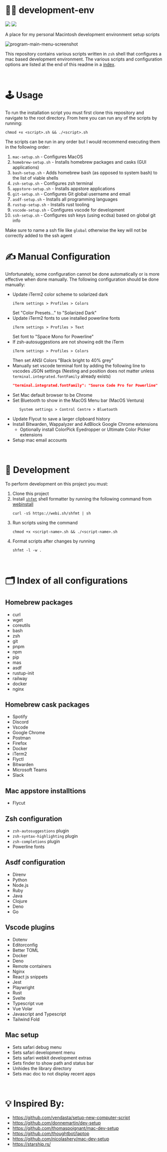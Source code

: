 # 👨‍💻 development-env
![](https://img.shields.io/github/license/Hiccup246/development-env)
![](https://img.shields.io/github/languages/code-size/Hiccup246/development-env)

A place for my personal Macintosh development environment setup scripts

![program-main-menu-screenshot](https://raw.githubusercontent.com/Hiccup246/development-env/main/program-main-menu-screenshot.webp)


This repository contains various scripts written in `zsh` shell that configures a mac based development environment. The various scripts and configuration options are listed at the end of this readme in a [index](#%EF%B8%8F-index-of-all-configurations).

<br>

# 🕹️ Usage
To run the installation script you must first clone this repository and navigate to the root directory. From here you can run any of the scripts by running:
   ```
   chmod +x <script>.sh && ./<script>.sh
   ```
The scripts can be run in any order but I would recommend executing them in the following order:
1. `mac-setup.sh` - Configures MacOS
2. `homebrew-setup.sh` - Installs homebrew packages and casks (GUI applications)
3. `bash-setup.sh` - Adds homebrew bash (as opposed to system bash) to the list of viable shells
4. `zsh-setup.sh` - Configures zsh terminal
5. `appstore-setup.sh` - Installs appstore applications
6. `git-setup.sh` - Configures Git global username and email
7. `asdf-setup.sh` - Installs all programming languages
8. `rustup-setup.sh` - Installs rust tooling
9. `vscode-setup.sh` - Configures vscode for development
10. `ssh-setup.sh` - Configures ssh keys (using ecdsa) based on global git info 

Make sure to name a ssh file like `global` otherwise the key will not be correctly added to the ssh agent
<br>

# ✍️ Manual Configuration
Unfortunately, some configuration cannot be done automatically or is more effective when done manually. The following configuration should be done manually:
- Update iTerm2 color scheme to solarized dark
   ```
   iTerm settings > Profiles > Colors
   ```
   Set "Color Presets..." to "Solarized Dark"
- Update iTerm2 fonts to use installed powerline fonts
   ```
   iTerm settings > Profiles > Text
   ```
   Set font to "Space Mono for Powerline"
- If zsh-autosuggestions are not showing edit the iTerm
  ```
  iTerm settings > Profiles > Colors
  ```
  Then set ANSI Colors "Black bright to 40% grey"
- Manually set vscode terminal font by adding the following line to vscodes JSON settings (Nesting and position does not matter unless `terminal.integrated.fontFamily` already exists)
  ```json
  "terminal.integrated.fontFamily": "Source Code Pro for Powerline"
  ```
- Set Mac default browser to be Chrome
- Set Bluetooth to show in the MacOS Menu bar (MacOS Ventura)
   ```
      System settings > Control Centre > Bluetooth
   ```
- Update Flycut to save a larger clipboard history
- Install Bitwarden, Wappalyzer and AdBlock Google Chrome extensions
   - Optionally install ColorPick Eyedropper or Ultimate Color Picker extensions
- Setup mac email accounts

<br>

# 👷 Development
To perform development on this project you must:
1. Clone this project
2. Install [`shfmt`](https://github.com/mvdan/sh) shell formatter by running the following command from [webinstall](https://webinstall.dev/shfmt/)
   ```
   curl -sS https://webi.sh/shfmt | sh
   ```
3. Run scripts using the command
   ```
   chmod +x <script-name>.sh && ./<script-name>.sh
   ```
4. Format scripts after changes by running
   ```
   shfmt -l -w .
   ```

<br>

# 🗂️ Index of all configurations
## Homebrew packages
- curl
- wget
- coreutils
- bash
- zsh 
- git
- pnpm
- npm
- pip
- mas
- asdf
- rustup-init
- railway
- docker
- nginx

## Homebrew cask packages
- Spotify
- Discord
- Vscode
- Google Chrome
- Postman
- Firefox
- Docker
- iTerm2
- Flyctl
- Bitwarden
- Microsoft Teams
- Slack

## Mac appstore installtions
- Flycut

## Zsh configuration
- `zsh-autosuggestions` plugin
- `zsh-syntax-highlighting` plugin
- `zsh-completions` plugin
- Powerline fonts

## Asdf configuration
- Direnv
- Python
- Node.js
- Ruby
- Java
- Clojure
- Deno
- Go

## Vscode plugins
- Dotenv
- Editorconfig
- Better TOML
- Docker
- Deno
- Remote containers
- Nginx
- React js snippets
- Jest
- Playwright
- Rust
- Svelte
- Typescript vue
- Vue Volar
- Javascript and Typescript
- Tailwind Fold

## Mac setup
- Sets safari debug menu
- Sets safari development menu
- Sets safari webkit development extras
- Sets finder to show path and status bar
- Unhides the library directory
- Sets mac doc to not display recent apps

<br>

# 💡 Inspired By:
- https://github.com/vendasta/setup-new-computer-script
- https://github.com/donnemartin/dev-setup
- https://github.com/thomaspoignant/mac-dev-setup
- https://github.com/thoughtbot/laptop
- https://github.com/nicolashery/mac-dev-setup
- https://starship.rs/